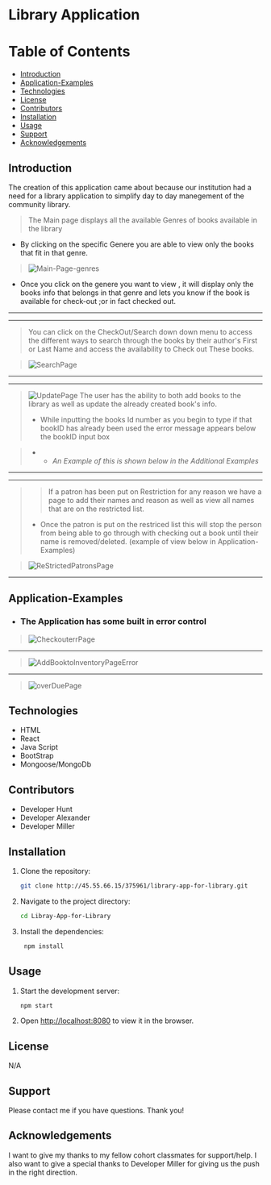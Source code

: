 # Library Application
 
# Table of Contents
- [Introduction](#introduction)
- [Application-Examples](#ApplicationExamples)
- [Technologies](#technologies)
- [License](#license)
- [Contributors](#contributors)
- [Installation](#installation)
- [Usage](#usage)
- [Support](#support)
- [Acknowledgements](#acknowledgements)

## Introduction
The creation of this application came about because our institution had a need for a library application to simplify day to day manegement of the community library.

> The Main page displays all the available Genres of books available in the library
 - By clicking on the specific Genere you are able to view only the books that fit in that genre.

>![Main-Page-genres](./client/src/Components/assets/readmeImgs/mainpg.jpg)

- Once you click on the genere you want to view , it will display only the books info that belongs in that genre and lets you know if the book is available for check-out ;or in fact checked out.
---
---

>  You can click on the CheckOut/Search down down menu to access the different ways to search through the books by their author's First or Last Name and access the availability to Check out These books.

>![SearchPage](./client/src/Components/assets/readmeImgs/searchpg.jpg)

---
---
>![UpdatePage](./client/src/Components/assets/readmeImgs/updateBookpg.jpg)
> The user has the ability to both add books to the library as well as update the already created book's info.
>
> - While inputting the books Id number as you begin to type if that bookID has already been used the error message appears below the bookID input box

> -  - *An Example of this is shown below in the Additional Examples*

---
---

>> If a patron has been put on Restriction for any reason we have a page to add their names and reason as well as view all names that are on the restricted list.
>
 > -  Once the patron is put on the restriced list this will stop the person from being able to go through with checking out a book until  their name is removed/deleted. (example of view below in Application-Examples)
 

>![ReStrictedPatronsPage](./client/src/Components/assets/readmeImgs/restrictedAdd.jpg)

---



## Application-Examples
- ### The Application has some built in error control
>![CheckouterrPage](./client/src/Components/assets/readmeImgs/checkouterr.jpg)

---

>![AddBooktoInventoryPageError](./client/src/Components/assets/readmeImgs/addbookerror.jpg)

---

>![overDuePage](./client/src/Components/assets/readmeImgs/overdue.jpg)



## Technologies
- HTML
- React
- Java Script 
- BootStrap
- Mongoose/MongoDb


## Contributors
 - Developer Hunt
 - Developer Alexander
 - Developer Miller

## Installation

1. Clone the repository:
   ```sh
   git clone http://45.55.66.15/375961/library-app-for-library.git
   ```
2. Navigate to the project directory:
   ```sh
   cd Libray-App-for-Library
   ```
3. Install the dependencies:
   ```sh
    npm install
   ```

## Usage

1. Start the development server:
   ```sh
   npm start
   ```
2. Open [http://localhost:8080](http://localhost:8080) to view it in the browser.

## License
N/A

## Support
Please contact me if you have questions. Thank you!

## Acknowledgements
I want to give my thanks to my fellow cohort classmates for support/help. I also want to give a special thanks to Developer Miller for giving us the push in the right direction. 